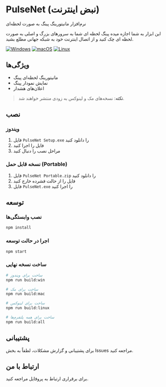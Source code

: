 # PulseNet (نبض اینترنت)

نرم‌افزار مانیتورینگ پینگ به صورت لحظه‌ای

این ابزار به شما اجازه میده پینگ لحظه ای شما به سرورهای بزرگ و اصلی به صورت لحظه ای چک کنید و از اتصال اینترنت خود به شبکه جهانی مطلع بشید.

[![Windows](https://img.shields.io/badge/Windows-Ready-green)](https://github.com/SM8KE1/PulseNet-/releases)
[![macOS](https://img.shields.io/badge/macOS-Coming%20Soon-orange)](https://github.com/SM8KE1/PulseNet-/releases)
[![Linux](https://img.shields.io/badge/Linux-Coming%20Soon-orange)](https://github.com/SM8KE1/PulseNet-/releases)

## ویژگی‌ها

- مانیتورینگ لحظه‌ای پینگ
- نمایش نمودار پینگ
- اعلان‌های هشدار


> **نکته**: نسخه‌های مک و لینوکس به زودی منتشر خواهند شد.

## نصب

### ویندوز
1. فایل `PulseNet Setup.exe` را دانلود کنید
2. فایل را اجرا کنید
3. مراحل نصب را دنبال کنید

### نسخه قابل حمل (Portable)
1. فایل `PulseNet Portable.zip` را دانلود کنید
2. فایل را از حالت فشرده خارج کنید
3. فایل `PulseNet.exe` را اجرا کنید
 
## توسعه

### نصب وابستگی‌ها
```bash
npm install
```

### اجرا در حالت توسعه
```bash
npm start
```

### ساخت نسخه نهایی
```bash
# ساخت برای ویندوز
npm run build:win

# ساخت برای مک
npm run build:mac

# ساخت برای لینوکس
npm run build:linux

# ساخت برای همه پلتفرم‌ها
npm run build:all
```

## پشتیبانی

برای پشتیبانی و گزارش مشکلات، لطفاً به بخش Issues مراجعه کنید.

## ارتباط با من
برای برقراری ارتباط به پروفایل مراجعه کنید.
